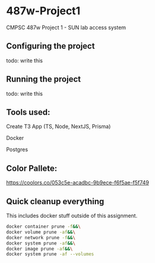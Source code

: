 # 487w-Project1
CMPSC 487w Project 1 - SUN lab access system

## Configuring the project
todo: write this

## Running the project
todo: write this

## Tools used:
Create T3 App (TS, Node, NextJS, Prisma)

Docker

Postgres

## Color Pallete:
https://coolors.co/053c5e-acadbc-9b9ece-f6f5ae-f5f749


## Quick cleanup everything
This includes docker stuff outside of this assignment.
```sh
docker container prune -f&&\
docker volume prune -af&&\
docker network prune -f&&\
docker system prune -af&&\
docker image prune -af&&\
docker system prune -af --volumes
```